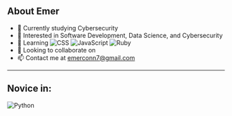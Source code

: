 ## About Emer

- 🔭 Currently studying Cybersecurity
- 👀 Interested in Software Development, Data Science, and Cybersecurity
- 🌱 Learning ![CSS](https://img.shields.io/badge/-CSS3-000000?style=flat&logo=CSS3&logoColor=2965f1) ![JavaScript](https://img.shields.io/badge/-JavaScript-000000?style=flat&logo=javascript&logoColor=ffa500) ![Ruby](https://img.shields.io/badge/-Ruby-000000?style=flat&logo=Ruby&logoColor=a91401)
- 💞️ Looking to collaborate on 
- 📫 Contact me at emerconn7@gmail.com

---

## Novice in:

![Python](https://img.shields.io/badge/-Python-000000?style=flat&logo=python&logoColor=008000)
